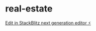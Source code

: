 # real-estate

[Edit in StackBlitz next generation editor ⚡️](https://stackblitz.com/~/github.com/NISHANT4510/real-estate)